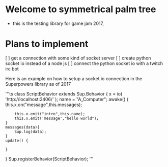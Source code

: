 # Welcome to symmetrical palm tree
- this is the testing library for game jam 2017,

# Plans to implement
[ ] get a connection with some kind of socket server
[ ] create python socket io instead of a node js 
[ ] connect the python socket io with a twitch irc bot 


Here is an example on how to setup a socket io connection in the Superpowers library as of 2017

'''ts
class ScriptBehavior extends Sup.Behavior {
    x = io( 'http://localhost:2406/' );
    name = "A_Computer";
    awake() {
        this.x.on("message",this.messages);

        this.x.emit("intro",this.name);
        this.x.emit('message',"hello world");
    }
    messages(data){
        Sup.log(data);
    }
    update() {

    }
}
Sup.registerBehavior(ScriptBehavior);
'''
